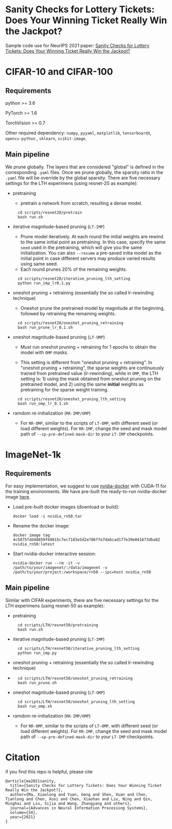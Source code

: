 # Sanity Checks for Lottery Tickets: Does Your Winning Ticket Really Win the Jackpot?
Sample code use for NeurIPS 2021 paper:
[Sanity Checks for Lottery Tickets: Does Your Winning Ticket Really Win the Jackpot?](https://arxiv.org/abs/2107.00166)





# CIFAR-10 and CIFAR-100

## Requirements

python >= 3.6

PyTorch >= 1.6

TorchVision >= 0.7

Other required dependency: `numpy`, `pyyaml`, `matplotlib`, `tensorboardX`, `opencv-python` , `sklearn`, `scikit-image`.

## Main pipeline

We prune globally. The layers that are considered "global" is defined in the corresponding `.yaml` files. Once we prune globally, 
the sparsity ratio in the `.yaml` file will be override by the global sparsity.
There are five necessary settings for the LTH experimens (using resnet-20 as example):

- pretraining

    - pretrain a network from scratch, resulting a dense model.
    
    ```
      cd scripts/resnet20/pretrain
      bash run.sh
    ```

- iterative magnitude-based pruning (`LT-IMP`)

    - Prune model iteratively. At each round the initial weights are rewind to the same initial point as pretraining. In this case, 
      specify the same `seed` used in the pretraining, which will give you the same initialization. You can also `--resume` a 
      pre-saved initia model as the initial point in case different servers may produce varied results using same seed.
    - Each round prunes 20% of the remaining weights.
    
    ```
      cd scripts/resnet20/iterative_pruning_lth_setting
      python run_imp_lr0.1.py
    ```

- oneshot pruning + retraining (essentially the so called lr-rewinding technique)
  
    - Oneshot prune the pretrained model by magnitude at the beginning, followed by retraining the remaining weights.
    
    ```
      cd scripts/resnet20/oneshot_pruning_retraining
      bash run_prune_lr_0.1.sh
    ```


- oneshot magnitude-based pruning (`LT-OMP`)
   
    - Must run oneshot pruning + retraining for 1 epochs to obtain the model with `OMP` masks.
   
    - This setting is different from "oneshot pruning + retraining". In "oneshot pruning + retraining", the sparse weights are continuously trained 
      from pretrained value (lr-rewinding), while in `OMP`, the LTH setting is: 1) using the mask obtained from oneshot pruning on the 
      pretrained model, and 2) using the same **initial** weights as pretraining for the sparse weight training.
    
    ```
      cd scripts/resnet20/oneshot_pruning_lth_setting
      bash run_omp_lr_0.1.sh
    ```


- ramdom re-initialization (`RR-IMP/OMP`)
   
    - For `RR-OMP`, similar to the scripts of `LT-OMP`, with different seed (or load different weights). For `RR-IMP`, change the seed
      and mask model path of `--sp-pre-defined-mask-dir` to your `LT-IMP` checkpoints.



# ImageNet-1k

## Requirements

For easy implementation, we suggest to use [nvidia-docker](https://github.com/NVIDIA/nvidia-docker) with CUDA-11 for the training environments.
We have pre-built the ready-to-run nvidia-docker image [here](https://drive.google.com/file/d/1kEXD8ZHXEoHIMSpAFKaKZh2SExoWHONy/view?usp=sharing).

- Load pre-built docker images (download or build): 
  
    `docker load -i nvidia_rn50.tar`


- Rename the docker image: 
  
    `docker image tag 4c5875fdd48859f69015c7ec7183e5d2e706ffe7dabcad177e39e041673dba82 nvidia_rn50:latest`


- Start nvidia-docker interactive session: 
  
    `nvidia-docker run --rm -it -v /path/to/your/imagenet/:/data/imagenet -v /path/to/your/project:/workspace/rn50 --ipc=host nvidia_rn50`


## Main pipeline

Similar with CIFAR experiments, there are five necessary settings for the LTH experimens (using resnet-50 as example):

- pretraining
    
    ```
      cd scripts/LTH/resnet50/pretraining
      bash run.sh
    ```

- iterative magnitude-based pruning (`LT-IMP`)
    
    ```
      cd scripts/LTH/resnet50/iterative_pruning_lth_setting
      python run_imp.py
    ```

- oneshot pruning + retraining (essentially the so called lr-rewinding technique)
- 
    ```
      cd scripts/LTH/resnet50/oneshot_pruning_retraining
      bash run_prune.sh
    ```


- oneshot magnitude-based pruning (`LT-OMP`)
   
    ```
      cd scripts/LTH/resnet50/oneshot_pruning_lth_setting
      bash run_omp.sh
    ```


- ramdom re-initialization (`RR-IMP/OMP`)
   
    - For `RR-OMP`, similar to the scripts of `LT-OMP`, with different seed (or load different weights). For `RR-IMP`, change the seed
      and mask model path of `--sp-pre-defined-mask-dir` to your `LT-IMP` checkpoints.





# Citation
if you find this repo is helpful, please cite
```
@article{ma2021sanity,
  title={Sanity Checks for Lottery Tickets: Does Your Winning Ticket Really Win the Jackpot?},
  author={Ma, Xiaolong and Yuan, Geng and Shen, Xuan and Chen, Tianlong and Chen, Xuxi and Chen, Xiaohan and Liu, Ning and Qin, Minghai and Liu, Sijia and Wang, Zhangyang and others},
  journal={Advances in Neural Information Processing Systems},
  volume={34},
  year={2021}
}
```

